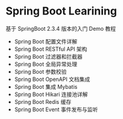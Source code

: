# Spring Boot Learining

基于 SpringBoot 2.3.4 版本的入门 Demo 教程

- Spring Boot 配置文件详解
- Spring Boot RESTful API 架构
- Spring Boot 过滤器和拦截器
- Spring Boot 全局异常处理
- Spring Boot 参数校验
- Spring Boot OpenAPI 文档集成
- Spring Boot 集成 Mybatis
- Spring Boot Hikari 连接池详解
- Spring Boot Redis 缓存
- Spring Boot Event 事件发布与监听